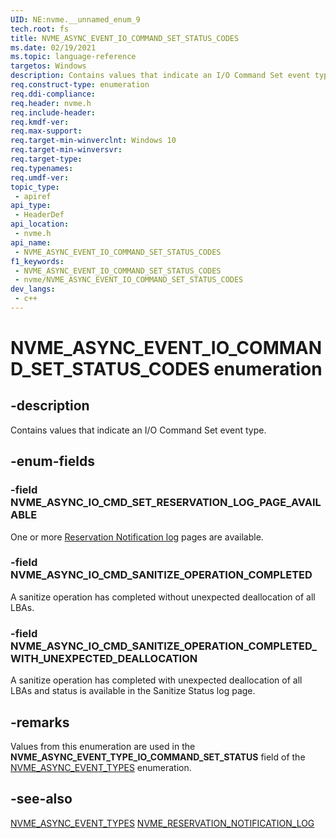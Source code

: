 ```yaml
---
UID: NE:nvme.__unnamed_enum_9
tech.root: fs 
title: NVME_ASYNC_EVENT_IO_COMMAND_SET_STATUS_CODES
ms.date: 02/19/2021 
ms.topic: language-reference
targetos: Windows
description: Contains values that indicate an I/O Command Set event type.
req.construct-type: enumeration
req.ddi-compliance: 
req.header: nvme.h
req.include-header: 
req.kmdf-ver: 
req.max-support: 
req.target-min-winverclnt: Windows 10 
req.target-min-winversvr: 
req.target-type: 
req.typenames: 
req.umdf-ver: 
topic_type:
 - apiref
api_type:
 - HeaderDef
api_location:
 - nvme.h
api_name:
 - NVME_ASYNC_EVENT_IO_COMMAND_SET_STATUS_CODES
f1_keywords:
 - NVME_ASYNC_EVENT_IO_COMMAND_SET_STATUS_CODES
 - nvme/NVME_ASYNC_EVENT_IO_COMMAND_SET_STATUS_CODES
dev_langs:
 - c++
---
```


# NVME_ASYNC_EVENT_IO_COMMAND_SET_STATUS_CODES enumeration

## -description

Contains values that indicate an I/O Command Set event type.

## -enum-fields

### -field NVME_ASYNC_IO_CMD_SET_RESERVATION_LOG_PAGE_AVAILABLE

One or more [Reservation Notification log](ns-nvme-nvme_reservation_notification_log.md) pages are available.

### -field NVME_ASYNC_IO_CMD_SANITIZE_OPERATION_COMPLETED

A sanitize operation has completed without unexpected deallocation of all LBAs.

### -field NVME_ASYNC_IO_CMD_SANITIZE_OPERATION_COMPLETED_WITH_UNEXPECTED_DEALLOCATION 

A sanitize operation has completed with unexpected deallocation of all LBAs and status is available in the Sanitize Status log page.

## -remarks

Values from this enumeration are used in the **NVME_ASYNC_EVENT_TYPE_IO_COMMAND_SET_STATUS** field of the [NVME_ASYNC_EVENT_TYPES](ne-nvme-nvme_async_event_types.md) enumeration.

## -see-also

[NVME_ASYNC_EVENT_TYPES](ne-nvme-nvme_async_event_types.md)
[NVME_RESERVATION_NOTIFICATION_LOG](ns-nvme-nvme_reservation_notification_log.md)